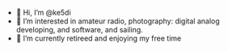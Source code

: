 - 👋 Hi, I’m @ke5di
- 👀 I’m interested in amateur radio, photography: digital analog developing, and software, and sailing.
- 🌱 I’m currently retireed and enjoying my free time


<!---
ke5di/ke5di is a ✨ special ✨ repository because its `README.md` (this file) appears on your GitHub profile.
You can click the Preview link to take a look at your changes.
--->
